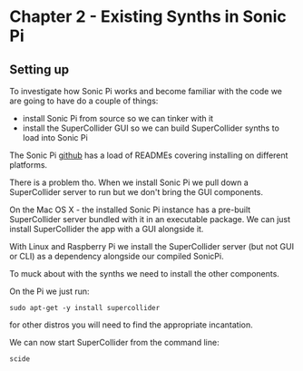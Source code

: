 # Chapter 2 - Existing Synths in Sonic Pi

## Setting up

To investigate how Sonic Pi works and become familiar with the code we are going to have do a couple of things:

* install Sonic Pi from source so we can tinker with it
* install the SuperCollider GUI so we can build SuperCollider synths to load into Sonic Pi

The Sonic Pi [github](https://github.com/sonic-pi-net/sonic-pi) has a load of READMEs covering installing on different platforms.

There is a problem tho. When we install Sonic Pi we pull down a SuperCollider server to run but we don't bring the GUI components.

On the Mac OS X - the installed Sonic Pi instance has a pre-built SuperCollider server bundled with it in an executable package. We can just install SuperCollider the app with a GUI alongside it.

With Linux and Raspberry Pi we install the SuperCollider server (but not GUI or CLI) as a dependency alongside our compiled SonicPi.

To muck about with the synths we need to install the other components.

On the Pi we just run:

```
sudo apt-get -y install supercollider
```

for other distros you will need to find the appropriate incantation.

We can now start SuperCollider from the command line:

```
scide
```

